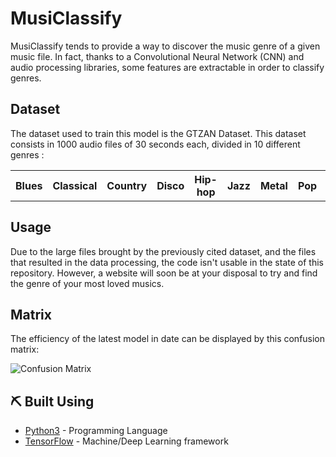 # MusiClassify

MusiClassify tends to provide a way to discover the music genre of a given music file.
In fact, thanks to a Convolutional Neural Network (CNN) and audio processing libraries, some features are extractable in order to classify genres.

## Dataset 

The dataset used to train this model is the GTZAN Dataset. This dataset consists in 1000 audio files of 30 seconds each, divided in 10 different genres : 
<div align="center" >
<table>
  <tr>
    <th>Blues</th>
    <th>Classical</th>
    <th>Country</th>
    <th>Disco</th>
    <th>Hip-hop</th>
    <th>Jazz</th>
    <th>Metal</th>
    <th>Pop</th>
    <th>Reggae</th>
    <th>Rock</th>
  </tr>
</table>
</div>

## Usage

Due to the large files brought by the previously cited dataset, and the files that resulted in the data processing, the code isn't usable in the state of this repository. 
However, a website will soon be at your disposal to try and find the genre of your most loved musics.

## Matrix

The efficiency of the latest model in date can be displayed by this confusion matrix:

![Confusion Matrix](https://media.discordapp.net/attachments/806147253504573520/1091108161643102339/conf_mat_v12.png)


## ⛏️ Built Using <a name = "built_using"></a>
- [Python3](https://www.python.org/download/releases/3.0/) - Programming Language
- [TensorFlow](https://www.tensorflow.org/) - Machine/Deep Learning framework


